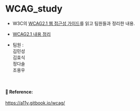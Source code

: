 # WCAG_study

- W3C의 [WCAG2.1 웹 접근성 가이드](https://www.w3.org/WAI/WCAG21/Understanding/)를 읽고 팀원들과 정리한 내용.
- [WCAG2.1 내용 정리](https://github.com/minsoftk/WCAG_study/blob/main/WCAG%EB%82%B4%EC%9A%A9%20%EC%A0%95%EB%A6%AC.md)

- 팀원 :  
  김민성  
  김효식  
  정다솔  
  조용우  

<br/>

#### 📕 Reference:

https://a11y.gitbook.io/wcag/
